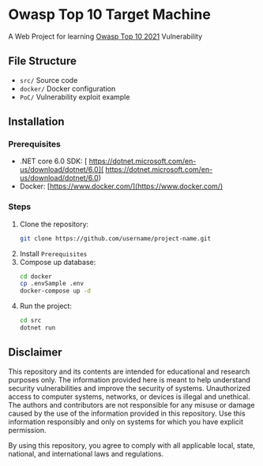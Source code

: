 # Owasp Top 10 Target Machine

A Web Project for learning [Owasp Top 10 2021](https://owasp.org/Top10/) Vulnerability

## File Structure
- `src/` Source code
- `docker/` Docker configuration
- `PoC/` Vulnerability exploit example

## Installation

### Prerequisites

- .NET core 6.0 SDK: [ https://dotnet.microsoft.com/en-us/download/dotnet/6.0]( https://dotnet.microsoft.com/en-us/download/dotnet/6.0)
- Docker: [https://www.docker.com/](https://www.docker.com/)

### Steps

1. Clone the repository:
   ```bash
   git clone https://github.com/username/project-name.git
   ```
2. Install `Prerequisites`
3. Compose up database:
    ```bash
    cd docker
    cp .envSample .env
    docker-compose up -d
    ```
4. Run the project:
    ```bash
    cd src
    dotnet run
    ```

## Disclaimer

This repository and its contents are intended for educational and research purposes only. The information provided here is meant to help understand security vulnerabilities and improve the security of systems. Unauthorized access to computer systems, networks, or devices is illegal and unethical. The authors and contributors are not responsible for any misuse or damage caused by the use of the information provided in this repository. Use this information responsibly and only on systems for which you have explicit permission.

By using this repository, you agree to comply with all applicable local, state, national, and international laws and regulations.